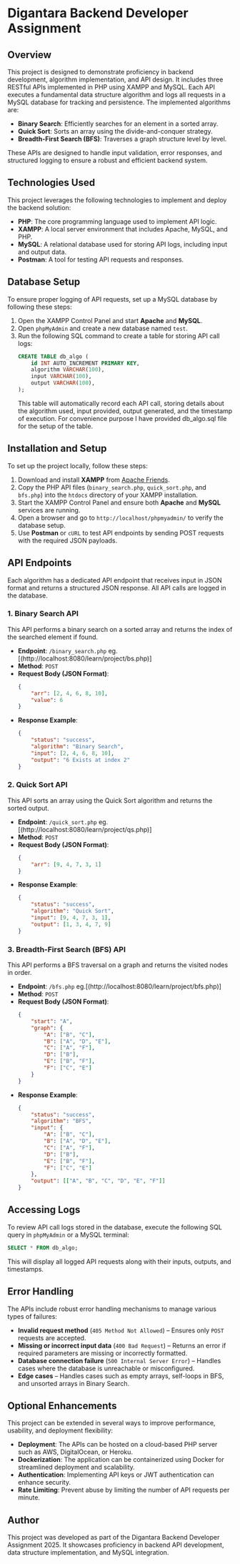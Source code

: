 # Digantara Backend Developer Assignment

## Overview
This project is designed to demonstrate proficiency in backend development, algorithm implementation, and API design. It includes three RESTful APIs implemented in PHP using XAMPP and MySQL. Each API executes a fundamental data structure algorithm and logs all requests in a MySQL database for tracking and persistence. The implemented algorithms are:
- **Binary Search**: Efficiently searches for an element in a sorted array.
- **Quick Sort**: Sorts an array using the divide-and-conquer strategy.
- **Breadth-First Search (BFS)**: Traverses a graph structure level by level.

These APIs are designed to handle input validation, error responses, and structured logging to ensure a robust and efficient backend system.

## Technologies Used
This project leverages the following technologies to implement and deploy the backend solution:
- **PHP**: The core programming language used to implement API logic.
- **XAMPP**: A local server environment that includes Apache, MySQL, and PHP.
- **MySQL**: A relational database used for storing API logs, including input and output data.
- **Postman**: A tool for testing API requests and responses.

## Database Setup
To ensure proper logging of API requests, set up a MySQL database by following these steps:
1. Open the XAMPP Control Panel and start **Apache** and **MySQL**.
2. Open `phpMyAdmin` and create a new database named `test`.
3. Run the following SQL command to create a table for storing API call logs:
   ```sql
   CREATE TABLE db_algo (
       id INT AUTO_INCREMENT PRIMARY KEY,
       algorithm VARCHAR(100),
       input VARCHAR(100),
       output VARCHAR(100),
   );
   ```
   This table will automatically record each API call, storing details about the algorithm used, input provided, output generated, and the timestamp of execution. For convenience purpose I have provided db_algo.sql file for the setup of the table.

## Installation and Setup
To set up the project locally, follow these steps:
1. Download and install **XAMPP** from [Apache Friends](https://www.apachefriends.org/).
2. Copy the PHP API files (`binary_search.php`, `quick_sort.php`, and `bfs.php`) into the `htdocs` directory of your XAMPP installation.
3. Start the XAMPP Control Panel and ensure both **Apache** and **MySQL** services are running.
4. Open a browser and go to `http://localhost/phpmyadmin/` to verify the database setup.
5. Use **Postman** or `cURL` to test API endpoints by sending POST requests with the required JSON payloads.

## API Endpoints
Each algorithm has a dedicated API endpoint that receives input in JSON format and returns a structured JSON response. All API calls are logged in the database.

### 1. **Binary Search API**
This API performs a binary search on a sorted array and returns the index of the searched element if found.
- **Endpoint**: `/binary_search.php` eg.[(http://localhost:8080/learn/project/bs.php)]
- **Method**: `POST`
- **Request Body (JSON Format)**:
  ```json
  {
      "arr": [2, 4, 6, 8, 10],
      "value": 6
  }
  ```
- **Response Example**:
  ```json
  {
      "status": "success",
      "algorithm": "Binary Search",
      "input": [2, 4, 6, 8, 10],
      "output": "6 Exists at index 2"
  }
  ```

### 2. **Quick Sort API**
This API sorts an array using the Quick Sort algorithm and returns the sorted output.
- **Endpoint**: `/quick_sort.php` eg.[(http://localhost:8080/learn/project/qs.php)]
- **Method**: `POST`
- **Request Body (JSON Format)**:
  ```json
  {
      "arr": [9, 4, 7, 3, 1]
  }
  ```
- **Response Example**:
  ```json
  {
      "status": "success",
      "algorithm": "Quick Sort",
      "input": [9, 4, 7, 3, 1],
      "output": [1, 3, 4, 7, 9]
  }
  ```

### 3. **Breadth-First Search (BFS) API**
This API performs a BFS traversal on a graph and returns the visited nodes in order.
- **Endpoint**: `/bfs.php` eg.[(http://localhost:8080/learn/project/bfs.php)]
- **Method**: `POST`
- **Request Body (JSON Format)**:
  ```json
  {
      "start": "A",
      "graph": {
          "A": ["B", "C"],
          "B": ["A", "D", "E"],
          "C": ["A", "F"],
          "D": ["B"],
          "E": ["B", "F"],
          "F": ["C", "E"]
      }
  }
  ```
- **Response Example**:
  ```json
  {
      "status": "success",
      "algorithm": "BFS",
      "input": {
          "A": ["B", "C"],
          "B": ["A", "D", "E"],
          "C": ["A", "F"],
          "D": ["B"],
          "E": ["B", "F"],
          "F": ["C", "E"]
      },
      "output": [["A", "B", "C", "D", "E", "F"]]
  }
  ```

## Accessing Logs
To review API call logs stored in the database, execute the following SQL query in `phpMyAdmin` or a MySQL terminal:
```sql
SELECT * FROM db_algo;
```
This will display all logged API requests along with their inputs, outputs, and timestamps.

## Error Handling
The APIs include robust error handling mechanisms to manage various types of failures:
- **Invalid request method** (`405 Method Not Allowed`) – Ensures only `POST` requests are accepted.
- **Missing or incorrect input data** (`400 Bad Request`) – Returns an error if required parameters are missing or incorrectly formatted.
- **Database connection failure** (`500 Internal Server Error`) – Handles cases where the database is unreachable or misconfigured.
- **Edge cases** – Handles cases such as empty arrays, self-loops in BFS, and unsorted arrays in Binary Search.

## Optional Enhancements
This project can be extended in several ways to improve performance, usability, and deployment flexibility:
- **Deployment**: The APIs can be hosted on a cloud-based PHP server such as AWS, DigitalOcean, or Heroku.
- **Dockerization**: The application can be containerized using Docker for streamlined deployment and scalability.
- **Authentication**: Implementing API keys or JWT authentication can enhance security.
- **Rate Limiting**: Prevent abuse by limiting the number of API requests per minute.

## Author
This project was developed as part of the Digantara Backend Developer Assignment 2025. It showcases proficiency in backend API development, data structure implementation, and MySQL integration.
